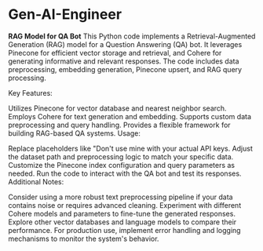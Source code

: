 # Gen-AI-Engineer

**RAG Model for QA Bot**
This Python code implements a Retrieval-Augmented Generation (RAG) model for a Question Answering (QA) bot. It leverages Pinecone for efficient vector storage and retrieval, and Cohere for generating informative and relevant responses. The code includes data preprocessing, embedding generation, Pinecone upsert, and RAG query processing.

Key Features:

Utilizes Pinecone for vector database and nearest neighbor search. Employs Cohere for text generation and embedding. Supports custom data preprocessing and query handling. Provides a flexible framework for building RAG-based QA systems. Usage:

Replace placeholders like "Don't use mine with your actual API keys. Adjust the dataset path and preprocessing logic to match your specific data. Customize the Pinecone index configuration and query parameters as needed. Run the code to interact with the QA bot and test its responses. Additional Notes:

Consider using a more robust text preprocessing pipeline if your data contains noise or requires advanced cleaning. Experiment with different Cohere models and parameters to fine-tune the generated responses. Explore other vector databases and language models to compare their performance. For production use, implement error handling and logging mechanisms to monitor the system's behavior.
